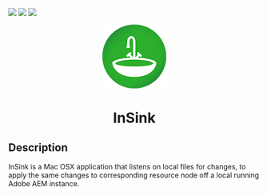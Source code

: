 ![](https://img.shields.io/github/release/qubyte/rubidium.svg?maxAge=100000)
![](https://img.shields.io/badge/build-stable-brightgreen.svg?maxAge=100000)
![](https://img.shields.io/github/license/mashape/apistatus.svg?maxAge=10000)

<p align="center">
  <img src="https://raw.githubusercontent.com/Jarflux/inSink/master/InSink/Assets.xcassets/AppIcon.appiconset/sink128.png?raw=true" alt="InSink Logo"/>
    <h1 align="center">InSink</h1>
</p>

## Description
InSink is a Mac OSX application that listens on local files for changes, to apply the same changes to corresponding resource node off a local running Adobe AEM instance.




